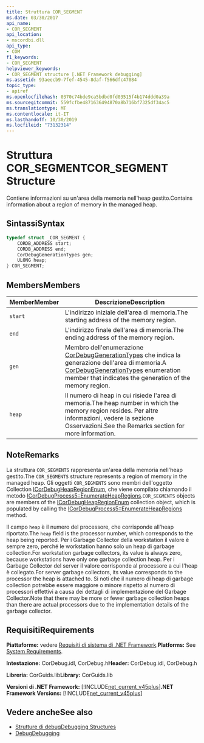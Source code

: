 ```yaml
---
title: Struttura COR_SEGMENT
ms.date: 03/30/2017
api_name:
- COR_SEGMENT
api_location:
- mscordbi.dll
api_type:
- COM
f1_keywords:
- COR_SEGMENT
helpviewer_keywords:
- COR_SEGMENT structure [.NET Framework debugging]
ms.assetid: 93aeecb9-7fef-4545-8daf-f566dfc47084
topic_type:
- apiref
ms.openlocfilehash: 0370c74bde9ca5bdbd0fd03515f4b174ddd0a39a
ms.sourcegitcommit: 559fcfbe4871636494870a8b716bf7325df34ac5
ms.translationtype: MT
ms.contentlocale: it-IT
ms.lasthandoff: 10/30/2019
ms.locfileid: "73132314"
---
```

# <a name="cor_segment-structure"></a><span data-ttu-id="c1cd5-102">Struttura COR_SEGMENT</span><span class="sxs-lookup"><span data-stu-id="c1cd5-102">COR_SEGMENT Structure</span></span>
<span data-ttu-id="c1cd5-103">Contiene informazioni su un'area della memoria nell'heap gestito.</span><span class="sxs-lookup"><span data-stu-id="c1cd5-103">Contains information about a region of memory in the managed heap.</span></span>  
  
## <a name="syntax"></a><span data-ttu-id="c1cd5-104">Sintassi</span><span class="sxs-lookup"><span data-stu-id="c1cd5-104">Syntax</span></span>  
  
```cpp  
typedef struct _COR_SEGMENT {  
    CORDB_ADDRESS start;            
    CORDB_ADDRESS end;              
    CorDebugGenerationTypes gen;    
    ULONG heap;                     
} COR_SEGMENT;  
```  
  
## <a name="members"></a><span data-ttu-id="c1cd5-105">Members</span><span class="sxs-lookup"><span data-stu-id="c1cd5-105">Members</span></span>  
  
|<span data-ttu-id="c1cd5-106">Member</span><span class="sxs-lookup"><span data-stu-id="c1cd5-106">Member</span></span>|<span data-ttu-id="c1cd5-107">Descrizione</span><span class="sxs-lookup"><span data-stu-id="c1cd5-107">Description</span></span>|  
|------------|-----------------|  
|`start`|<span data-ttu-id="c1cd5-108">L'indirizzo iniziale dell'area di memoria.</span><span class="sxs-lookup"><span data-stu-id="c1cd5-108">The starting address of the memory region.</span></span>|  
|`end`|<span data-ttu-id="c1cd5-109">L'indirizzo finale dell'area di memoria.</span><span class="sxs-lookup"><span data-stu-id="c1cd5-109">The ending address of the memory region.</span></span>|  
|`gen`|<span data-ttu-id="c1cd5-110">Membro dell'enumerazione [CorDebugGenerationTypes](cordebuggenerationtypes-enumeration.md) che indica la generazione dell'area di memoria.</span><span class="sxs-lookup"><span data-stu-id="c1cd5-110">A [CorDebugGenerationTypes](cordebuggenerationtypes-enumeration.md) enumeration member that indicates the generation of the memory region.</span></span>|  
|`heap`|<span data-ttu-id="c1cd5-111">Il numero di heap in cui risiede l'area di memoria.</span><span class="sxs-lookup"><span data-stu-id="c1cd5-111">The heap number in which the memory region resides.</span></span> <span data-ttu-id="c1cd5-112">Per altre informazioni, vedere la sezione Osservazioni.</span><span class="sxs-lookup"><span data-stu-id="c1cd5-112">See the Remarks section for more information.</span></span>|  
  
## <a name="remarks"></a><span data-ttu-id="c1cd5-113">Note</span><span class="sxs-lookup"><span data-stu-id="c1cd5-113">Remarks</span></span>  
 <span data-ttu-id="c1cd5-114">La struttura `COR_SEGMENTS` rappresenta un'area della memoria nell'heap gestito.</span><span class="sxs-lookup"><span data-stu-id="c1cd5-114">The `COR_SEGMENTS` structure represents a region of memory in the managed heap.</span></span>  <span data-ttu-id="c1cd5-115">Gli oggetti `COR_SEGMENTS` sono membri dell'oggetto Collection [ICorDebugHeapRegionEnum](icordebugheapsegmentenum-interface.md), che viene compilato chiamando il metodo [ICorDebugProcess5::EnumerateHeapRegions](icordebugprocess5-enumerateheapregions-method.md).</span><span class="sxs-lookup"><span data-stu-id="c1cd5-115">`COR_SEGMENTS` objects are members of the [ICorDebugHeapRegionEnum](icordebugheapsegmentenum-interface.md) collection object, which is populated by calling the [ICorDebugProcess5::EnumerateHeapRegions](icordebugprocess5-enumerateheapregions-method.md) method.</span></span>  
  
 <span data-ttu-id="c1cd5-116">Il campo `heap` è il numero del processore, che corrisponde all'heap riportato.</span><span class="sxs-lookup"><span data-stu-id="c1cd5-116">The `heap` field is the processor number, which corresponds to the heap being reported.</span></span> <span data-ttu-id="c1cd5-117">Per i Garbage Collector della workstation il valore è sempre zero, perché le workstation hanno solo un heap di garbage collection.</span><span class="sxs-lookup"><span data-stu-id="c1cd5-117">For workstation garbage collectors, its value is always zero, because workstations have only one garbage collection heap.</span></span> <span data-ttu-id="c1cd5-118">Per i Garbage Collector del server il valore corrisponde al processore a cui l'heap è collegato.</span><span class="sxs-lookup"><span data-stu-id="c1cd5-118">For server garbage collectors, its value corresponds to the processor the heap is attached to.</span></span> <span data-ttu-id="c1cd5-119">Si noti che il numero di heap di garbage collection potrebbe essere maggiore o minore rispetto al numero di processori effettivi a causa dei dettagli di implementazione del Garbage Collector.</span><span class="sxs-lookup"><span data-stu-id="c1cd5-119">Note that there may be more or fewer garbage collection heaps than there are actual processors due to the implementation details of the garbage collector.</span></span>  
  
## <a name="requirements"></a><span data-ttu-id="c1cd5-120">Requisiti</span><span class="sxs-lookup"><span data-stu-id="c1cd5-120">Requirements</span></span>  
 <span data-ttu-id="c1cd5-121">**Piattaforme:** vedere [Requisiti di sistema di .NET Framework](../../get-started/system-requirements.md).</span><span class="sxs-lookup"><span data-stu-id="c1cd5-121">**Platforms:** See [System Requirements](../../get-started/system-requirements.md).</span></span>  
  
 <span data-ttu-id="c1cd5-122">**Intestazione:** CorDebug.idl, CorDebug.h</span><span class="sxs-lookup"><span data-stu-id="c1cd5-122">**Header:** CorDebug.idl, CorDebug.h</span></span>  
  
 <span data-ttu-id="c1cd5-123">**Libreria:** CorGuids.lib</span><span class="sxs-lookup"><span data-stu-id="c1cd5-123">**Library:** CorGuids.lib</span></span>  
  
 <span data-ttu-id="c1cd5-124">**Versioni di .NET Framework:** [!INCLUDE[net_current_v45plus](../../../../includes/net-current-v45plus-md.md)]</span><span class="sxs-lookup"><span data-stu-id="c1cd5-124">**.NET Framework Versions:** [!INCLUDE[net_current_v45plus](../../../../includes/net-current-v45plus-md.md)]</span></span>  
  
## <a name="see-also"></a><span data-ttu-id="c1cd5-125">Vedere anche</span><span class="sxs-lookup"><span data-stu-id="c1cd5-125">See also</span></span>

- [<span data-ttu-id="c1cd5-126">Strutture di debug</span><span class="sxs-lookup"><span data-stu-id="c1cd5-126">Debugging Structures</span></span>](debugging-structures.md)
- [<span data-ttu-id="c1cd5-127">Debug</span><span class="sxs-lookup"><span data-stu-id="c1cd5-127">Debugging</span></span>](index.md)
